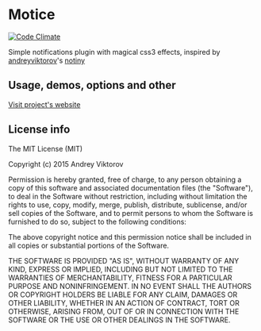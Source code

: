 Motice
========

[![Code Climate](https://codeclimate.com/github/mamboer/motice/badges/gpa.svg)](https://codeclimate.com/github/mamboer/motice)

Simple notifications plugin with magical css3 effects, inspired by [andreyviktorov](https://github.com/andreyviktorov)'s [notiny](https://github.com/andreyviktorov/notiny)

## Usage, demos, options and other

[Visit project's website](http://mamboer.github.io/motice)


## License info

The MIT License (MIT)

Copyright (c) 2015 Andrey Viktorov

Permission is hereby granted, free of charge, to any person obtaining a copy
of this software and associated documentation files (the "Software"), to deal
in the Software without restriction, including without limitation the rights
to use, copy, modify, merge, publish, distribute, sublicense, and/or sell
copies of the Software, and to permit persons to whom the Software is
furnished to do so, subject to the following conditions:

The above copyright notice and this permission notice shall be included in all
copies or substantial portions of the Software.

THE SOFTWARE IS PROVIDED "AS IS", WITHOUT WARRANTY OF ANY KIND, EXPRESS OR
IMPLIED, INCLUDING BUT NOT LIMITED TO THE WARRANTIES OF MERCHANTABILITY,
FITNESS FOR A PARTICULAR PURPOSE AND NONINFRINGEMENT. IN NO EVENT SHALL THE
AUTHORS OR COPYRIGHT HOLDERS BE LIABLE FOR ANY CLAIM, DAMAGES OR OTHER
LIABILITY, WHETHER IN AN ACTION OF CONTRACT, TORT OR OTHERWISE, ARISING FROM,
OUT OF OR IN CONNECTION WITH THE SOFTWARE OR THE USE OR OTHER DEALINGS IN THE
SOFTWARE.
